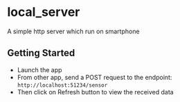 # local_server

A simple http server which run on smartphone

## Getting Started

- Launch the app
- From other app, send a POST request to the endpoint: `http://localhost:51234/sensor`
- Then click on Refresh button to view the received data
